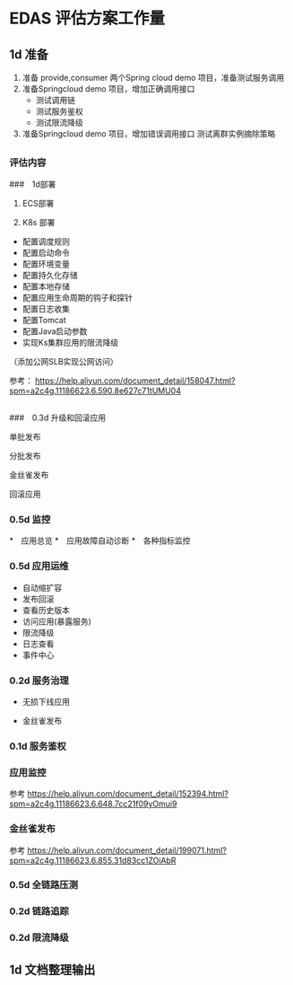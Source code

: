 # EDAS 评估方案工作量

## 1d 准备  

1. 准备 provide,consumer 两个Spring cloud demo 项目，准备测试服务调用
2. 准备Springcloud demo 项目，增加正确调用接口
   * 测试调用链
   * 测试服务鉴权
   * 测试限流降级
3. 准备Springcloud demo 项目，增加错误调用接口 测试离群实例摘除策略

## 

###   评估内容  

###　1d部署

1. ECS部署

2. K8s 部署

   

* 配置调度规则
* 配置启动命令
* 配置环境变量
* 配置持久化存储
* 配置本地存储
* 配置应用生命周期的钩子和探针
* 配置日志收集
* 配置Tomcat
* 配置Java启动参数
* 实现Ks集群应用的限流降级

（添加公网SLB实现公网访问）

参考： https://help.aliyun.com/document_detail/158047.html?spm=a2c4g.11186623.6.590.8e627c71tUMU04

## 

###　0.3d 升级和回滚应用

单批发布

分批发布

金丝雀发布

回滚应用

###  0.5d 监控

*　应用总览
*　应用故障自动诊断
*　各种指标监控

###  0.5d 应用运维

* 自动缩扩容
* 发布回滚
* 查看历史版本
* 访问应用(暴露服务)
* 限流降级
* 日志查看
* 事件中心

### 0.2d 服务治理

* 无损下线应用

* 金丝雀发布

  

### 0.1d 服务鉴权

### 应用监控

 参考 https://help.aliyun.com/document_detail/152394.html?spm=a2c4g.11186623.6.648.7cc21f09yOmui9

### 金丝雀发布

参考 https://help.aliyun.com/document_detail/199071.html?spm=a2c4g.11186623.6.855.31d83cc1ZOiAbR

### 0.5d 全链路压测

### 0.2d 链路追踪

### 0.2d 限流降级



## 1d 文档整理输出 

